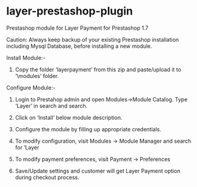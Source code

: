 # layer-prestashop-plugin
Prestashop  module for Layer Payment
for Prestashop 1.7

Caution: Always keep backup of your existing Prestashop installation including Mysql Database, before installing a new module.


Install Module:-
1.	Copy the folder ‘layerpayment’ from this zip and paste/upload it to ‘<prestashop root>\modules’ folder.

Configure Module:- 
1.	Login to Prestahop admin and open Modules->Module Catalog. Type ‘Layer’ in search and search.

2.	Click on ‘Install’ below module description.

3.	Configure the module by filling up appropriate credentials. 

4.	To modify configuration, visit Modules -> Module Manager and search for ‘Layer

5.	To modify payment preferences, visit Payment -> Preferences

6.	Save/Update settings and customer will get Layer Payment option during checkout process.
